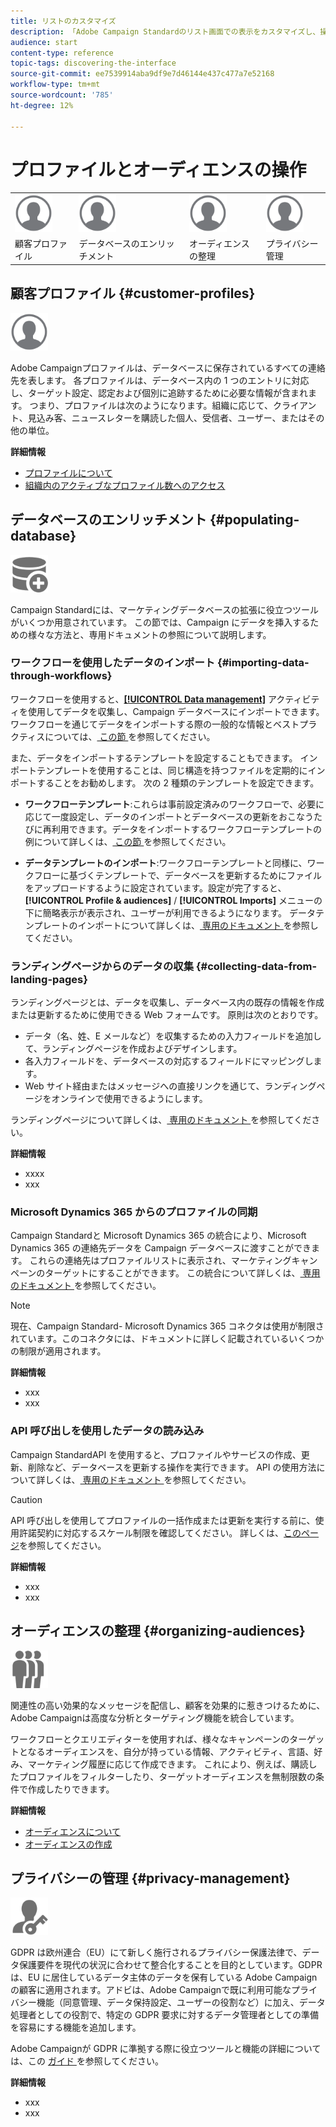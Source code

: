 ```yaml
---
title: リストのカスタマイズ
description: 「Adobe Campaign Standardのリスト画面での表示をカスタマイズし、操作する方法（要素の並べ替え、フィルタリング、削除または複製）について説明します。 リスト画面には、1 つまたは複数の特定のリソースの要素が表示されます。」
audience: start
content-type: reference
topic-tags: discovering-the-interface
source-git-commit: ee7539914aba9df9e7d46144e437c477a7e52168
workflow-type: tm+mt
source-wordcount: '785'
ht-degree: 12%

---
```



# プロファイルとオーディエンスの操作

<table>
<tr>
    <td valign="top">
        <a href="../../start/using/work-with-audiences.md"><img width="60px" alt="条件" src="assets/icon_profile.svg"/></a>
    </td>
    <td valign="top">
        <a href="../../api/using/creating-a-service.md"><img width="60px" alt="条件" src="assets/icon_profile.svg"/></a>
    </td>
    <td valign="top">
        <a href="../../api/using/interacting-with-custom-resources.md"><img width="60px" alt="条件" src="assets/icon_profile.svg"/></a>
    </td>
    <td valign="top">
        <a href="../../api/using/interacting-with-marketing-history.md"><img width="60px" alt="条件" src="assets/icon_profile.svg"/></a>
    </td>
</tr>
<tr>
<td>顧客プロファイル</td>
<td>データベースのエンリッチメント</td>
<td>オーディエンスの整理</td>
<td>プライバシー管理</td>
</tr>
</table>

## 顧客プロファイル {#customer-profiles}

<img width="60px" alt="条件" src="assets/icon_profile.svg"/>

Adobe Campaignプロファイルは、データベースに保存されているすべての連絡先を表します。 各プロファイルは、データベース内の 1 つのエントリに対応し、ターゲット設定、認定および個別に追跡するために必要な情報が含まれます。 つまり、プロファイルは次のようになります。組織に応じて、クライアント、見込み客、ニュースレターを購読した個人、受信者、ユーザー、またはその他の単位。

**詳細情報**

* [プロファイルについて](../../audiences/using/about-profiles.md)
* [組織内のアクティブなプロファイル数へのアクセス](../../audiences/using/active-profiles.md)

## データベースのエンリッチメント {#populating-database}

<img width="60px" alt="条件" src="assets/icon_populate.svg"/>

Campaign Standardには、マーケティングデータベースの拡張に役立つツールがいくつか用意されています。 この節では、Campaign にデータを挿入するための様々な方法と、専用ドキュメントの参照について説明します。

### ワークフローを使用したデータのインポート {#importing-data-through-workflows}

ワークフローを使用すると、[**[!UICONTROL Data management]**](../../automating/using/about-data-management-activities.md) アクティビティを使用してデータを収集し、Campaign データベースにインポートできます。 ワークフローを通じてデータをインポートする際の一般的な情報とベストプラクティスについては、[ この節 ](../../automating/using/about-data-import-and-export.md) を参照してください。

また、データをインポートするテンプレートを設定することもできます。 インポートテンプレートを使用することは、同じ構造を持つファイルを定期的にインポートすることをお勧めします。 次の 2 種類のテンプレートを設定できます。

* **ワークフローテンプレート**:これらは事前設定済みのワークフローで、必要に応じて一度設定し、データのインポートとデータベースの更新をおこなうたびに再利用できます。データをインポートするワークフローテンプレートの例について詳しくは、[ この節 ](../../automating/using/creating-import-workflow-templates.md) を参照してください。

* **データテンプレートのインポート**:ワークフローテンプレートと同様に、ワークフローに基づくテンプレートで、データベースを更新するためにファイルをアップロードするように設定されています。設定が完了すると、 **[!UICONTROL Profile & audiences]** / **[!UICONTROL Imports]** メニューの下に簡略表示が表示され、ユーザーが利用できるようになります。 データテンプレートのインポートについて詳しくは、[ 専用のドキュメント ](../../automating/using/importing-data-with-import-templates.md) を参照してください。

### ランディングページからのデータの収集 {#collecting-data-from-landing-pages}

ランディングページとは、データを収集し、データベース内の既存の情報を作成または更新するために使用できる Web フォームです。 原則は次のとおりです。

* データ（名、姓、E メールなど）を収集するための入力フィールドを追加して、ランディングページを作成およびデザインします。
* 各入力フィールドを、データベースの対応するフィールドにマッピングします。
* Web サイト経由またはメッセージへの直接リンクを通じて、ランディングページをオンラインで使用できるようにします。

ランディングページについて詳しくは、[ 専用のドキュメント ](../../channels/using/getting-started-with-landing-pages.md) を参照してください。

**詳細情報**

* xxxx
* xxx

### Microsoft Dynamics 365 からのプロファイルの同期

Campaign Standardと Microsoft Dynamics 365 の統合により、Microsoft Dynamics 365 の連絡先データを Campaign データベースに渡すことができます。
これらの連絡先はプロファイルリストに表示され、マーケティングキャンペーンのターゲットにすることができます。 この統合について詳しくは、[ 専用のドキュメント ](../../integrating/using/d365-acs-get-started.md) を参照してください。

>[!NOTE]
>
>現在、Campaign Standard- Microsoft Dynamics 365 コネクタは使用が制限されています。このコネクタには、ドキュメントに詳しく記載されているいくつかの制限が適用されます。

**詳細情報**

* xxx
* xxx

### API 呼び出しを使用したデータの読み込み

Campaign StandardAPI を使用すると、プロファイルやサービスの作成、更新、削除など、データベースを更新する操作を実行できます。 API の使用方法について詳しくは、[ 専用のドキュメント ](../../api/using/get-started-apis.md) を参照してください。

>[!CAUTION]
>
>API 呼び出しを使用してプロファイルの一括作成または更新を実行する前に、使用許諾契約に対応するスケール制限を確認してください。 詳しくは、[このページ](https://helpx.adobe.com/jp/legal/product-descriptions/campaign-standard.html#ITInfrastructureResourcesbyActiveProfilesTiers)を参照してください。

**詳細情報**

* xxx
* xxx

## オーディエンスの整理 {#organizing-audiences}

<img width="60px" alt="条件" src="assets/icon_audience.svg"/>

関連性の高い効果的なメッセージを配信し、顧客を効果的に惹きつけるために、Adobe Campaignは高度な分析とターゲティング機能を統合しています。

ワークフローとクエリエディターを使用すれば、様々なキャンペーンのターゲットとなるオーディエンスを、自分が持っている情報、アクティビティ、言語、好み、マーケティング履歴に応じて作成できます。 これにより、例えば、購読したプロファイルをフィルターしたり、ターゲットオーディエンスを無制限数の条件で作成したりできます。

**詳細情報**

* [オーディエンスについて](../../audiences/using/about-audiences.md)
* [オーディエンスの作成](../../audiences/using/creating-audiences.md)

## プライバシーの管理 {#privacy-management}

<img width="60px" alt="条件" src="assets/icon_privacy.svg"/>

GDPR は欧州連合（EU）にて新しく施行されるプライバシー保護法律で、データ保護要件を現代の状況に合わせて整合化することを目的としています。GDPR は、EU に居住しているデータ主体のデータを保有している Adobe Campaign の顧客に適用されます。アドビは、Adobe Campaignで既に利用可能なプライバシー機能（同意管理、データ保持設定、ユーザーの役割など）に加え、データ処理者としての役割で、特定の GDPR 要求に対するデータ管理者としての準備を容易にする機能を追加します。

Adobe Campaignが GDPR に準拠する際に役立つツールと機能の詳細については、この [ ガイド ](https://experienceleague.adobe.com/docs/campaign-classic/using/getting-started/privacy/privacy-management.html?lang=ja) を参照してください。

**詳細情報**

* xxx
* xxx